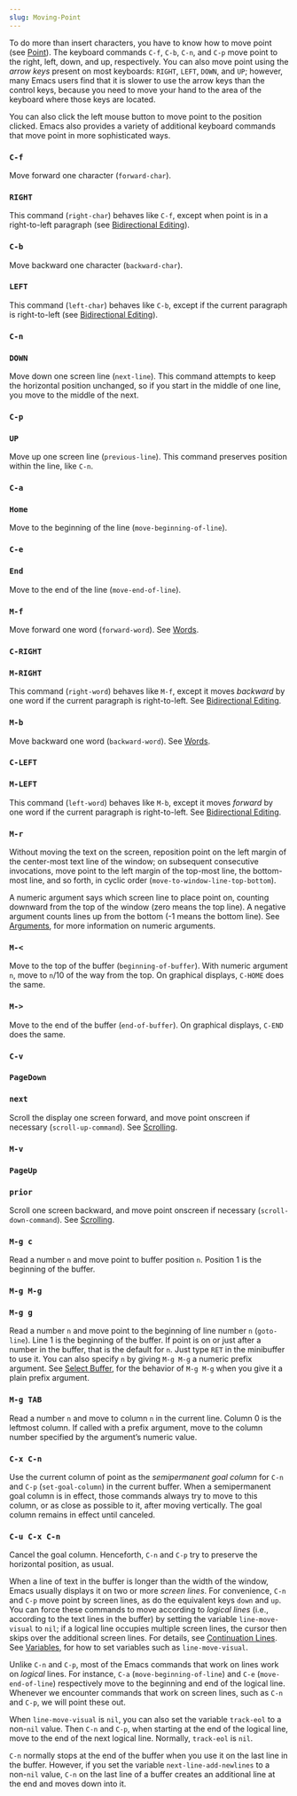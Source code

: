 ```yaml
---
slug: Moving-Point
---
```


To do more than insert characters, you have to know how to move point (see [Point](/docs/emacs/Point)). The keyboard commands `C-f`, `C-b`, `C-n`, and `C-p` move point to the right, left, down, and up, respectively. You can also move point using the *arrow keys* present on most keyboards: `RIGHT`, `LEFT`, `DOWN`, and `UP`; however, many Emacs users find that it is slower to use the arrow keys than the control keys, because you need to move your hand to the area of the keyboard where those keys are located.

You can also click the left mouse button to move point to the position clicked. Emacs also provides a variety of additional keyboard commands that move point in more sophisticated ways.

### `C-f`

Move forward one character (`forward-char`).

### `RIGHT`

This command (`right-char`) behaves like `C-f`, except when point is in a right-to-left paragraph (see [Bidirectional Editing](/docs/emacs/Bidirectional-Editing)).

### `C-b`

Move backward one character (`backward-char`).

### `LEFT`

This command (`left-char`) behaves like `C-b`, except if the current paragraph is right-to-left (see [Bidirectional Editing](/docs/emacs/Bidirectional-Editing)).

### `C-n`

### `DOWN`

Move down one screen line (`next-line`). This command attempts to keep the horizontal position unchanged, so if you start in the middle of one line, you move to the middle of the next.

### `C-p`

### `UP`

Move up one screen line (`previous-line`). This command preserves position within the line, like `C-n`.

### `C-a`

### `Home`

Move to the beginning of the line (`move-beginning-of-line`).

### `C-e`

### `End`

Move to the end of the line (`move-end-of-line`).

### `M-f`

Move forward one word (`forward-word`). See [Words](/docs/emacs/Words).

### `C-RIGHT`

### `M-RIGHT`

This command (`right-word`) behaves like `M-f`, except it moves *backward* by one word if the current paragraph is right-to-left. See [Bidirectional Editing](/docs/emacs/Bidirectional-Editing).

### `M-b`

Move backward one word (`backward-word`). See [Words](/docs/emacs/Words).

### `C-LEFT`

### `M-LEFT`

This command (`left-word`) behaves like `M-b`, except it moves *forward* by one word if the current paragraph is right-to-left. See [Bidirectional Editing](/docs/emacs/Bidirectional-Editing).

### `M-r`

Without moving the text on the screen, reposition point on the left margin of the center-most text line of the window; on subsequent consecutive invocations, move point to the left margin of the top-most line, the bottom-most line, and so forth, in cyclic order (`move-to-window-line-top-bottom`).

A numeric argument says which screen line to place point on, counting downward from the top of the window (zero means the top line). A negative argument counts lines up from the bottom (-1 means the bottom line). See [Arguments](/docs/emacs/Arguments), for more information on numeric arguments.

### `M-<`

Move to the top of the buffer (`beginning-of-buffer`). With numeric argument `n`, move to `n`/10 of the way from the top. On graphical displays, `C-HOME` does the same.

### `M->`

Move to the end of the buffer (`end-of-buffer`). On graphical displays, `C-END` does the same.

### `C-v`

### `PageDown`

### `next`

Scroll the display one screen forward, and move point onscreen if necessary (`scroll-up-command`). See [Scrolling](/docs/emacs/Scrolling).

### `M-v`

### `PageUp`

### `prior`

Scroll one screen backward, and move point onscreen if necessary (`scroll-down-command`). See [Scrolling](/docs/emacs/Scrolling).

### `M-g c`

Read a number `n` and move point to buffer position `n`. Position 1 is the beginning of the buffer.

### `M-g M-g`

### `M-g g`

Read a number `n` and move point to the beginning of line number `n` (`goto-line`). Line 1 is the beginning of the buffer. If point is on or just after a number in the buffer, that is the default for `n`. Just type `RET` in the minibuffer to use it. You can also specify `n` by giving `M-g M-g` a numeric prefix argument. See [Select Buffer](/docs/emacs/Select-Buffer), for the behavior of `M-g M-g` when you give it a plain prefix argument.

### `M-g TAB`

Read a number `n` and move to column `n` in the current line. Column 0 is the leftmost column. If called with a prefix argument, move to the column number specified by the argument’s numeric value.

### `C-x C-n`

Use the current column of point as the *semipermanent goal column* for `C-n` and `C-p` (`set-goal-column`) in the current buffer. When a semipermanent goal column is in effect, those commands always try to move to this column, or as close as possible to it, after moving vertically. The goal column remains in effect until canceled.

### `C-u C-x C-n`

Cancel the goal column. Henceforth, `C-n` and `C-p` try to preserve the horizontal position, as usual.

When a line of text in the buffer is longer than the width of the window, Emacs usually displays it on two or more *screen lines*. For convenience, `C-n` and `C-p` move point by screen lines, as do the equivalent keys `down` and `up`. You can force these commands to move according to *logical lines* (i.e., according to the text lines in the buffer) by setting the variable `line-move-visual` to `nil`; if a logical line occupies multiple screen lines, the cursor then skips over the additional screen lines. For details, see [Continuation Lines](/docs/emacs/Continuation-Lines). See [Variables](/docs/emacs/Variables), for how to set variables such as `line-move-visual`.

Unlike `C-n` and `C-p`, most of the Emacs commands that work on lines work on *logical* lines. For instance, `C-a` (`move-beginning-of-line`) and `C-e` (`move-end-of-line`) respectively move to the beginning and end of the logical line. Whenever we encounter commands that work on screen lines, such as `C-n` and `C-p`, we will point these out.

When `line-move-visual` is `nil`, you can also set the variable `track-eol` to a non-`nil` value. Then `C-n` and `C-p`, when starting at the end of the logical line, move to the end of the next logical line. Normally, `track-eol` is `nil`.

`C-n` normally stops at the end of the buffer when you use it on the last line in the buffer. However, if you set the variable `next-line-add-newlines` to a non-`nil` value, `C-n` on the last line of a buffer creates an additional line at the end and moves down into it.
